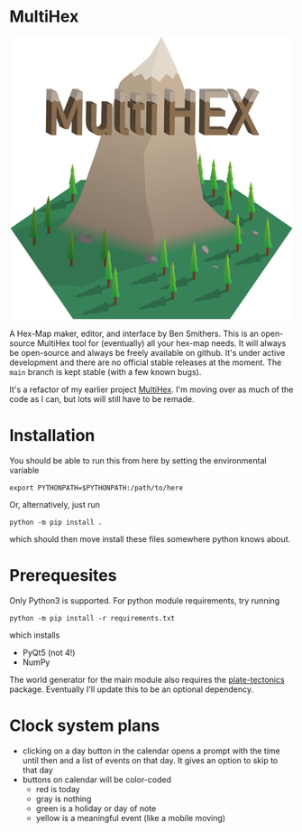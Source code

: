 # MultiHex

<p align="center">
  <img src="https://github.com/BenSmithers/MultiHex2/blob/main/MultiHex2/assets/multihex_logo.png" alt="MultiHex Logo" width="500" height="500">
</p>

A Hex-Map maker, editor, and interface by Ben Smithers. This is an open-source MultiHex tool for (eventually) all your hex-map needs. It will always be open-source and always be freely available on github. It's under active development and there are no official stable releases at the moment. The `main` branch is kept stable (with a few known bugs).

It's a refactor of my earlier project [MultiHex](https://github.com/BenSmithers/MultiHex).
I'm moving over as much of the code as I can, but lots will still have to be remade. 

# Installation 

You should be able to run this from here by setting the environmental variable
```
export PYTHONPATH=$PYTHONPATH:/path/to/here
```
Or, alternatively, just run
```
python -m pip install . 
```
which should then move install these files somewhere python knows about.

# Prerequesites
Only Python3 is supported. For python module requirements, try running 
```
python -m pip install -r requirements.txt
```
which installs 
- PyQt5 (not 4!)
- NumPy

The world generator for the main module also requires the [plate-tectonics](https://github.com/Mindwerks/plate-tectonics) package. 
Eventually I'll update this to be an optional dependency.

# Clock system plans

 - clicking on a day button in the calendar opens a prompt with the time until then and a list of events on that day. It gives an option to skip to that day
 - buttons on calendar will be color-coded 
    + red is today
    + gray is nothing
    + green is a holiday or day of note 
    + yellow is a meaningful event (like a mobile moving)
